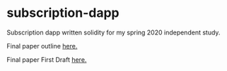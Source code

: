 # subscription-dapp
Subscription dapp written solidity for my spring 2020 independent study.

Final paper outline [here.](https://docs.google.com/document/d/1Oh89jYBLZSQhAoBcABh-dryjY6gZaDTCXG85ItuwsZY/edit?usp=sharing)

Final paper First Draft [here.](https://docs.google.com/document/d/1p5m7w0aX2uyVaywhG2aITGHY8R2NRY0vze8-803JbQ0/edit?usp=sharing)
